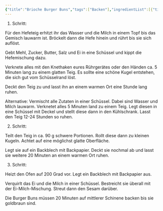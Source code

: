 ```yaml
---
{"title":"Brioche Burger Buns","tags":["Backen"],"ingredientList":[{"title":"Für den Hefeteig:","ingredients":["350 g Mehl (Weizenmehl Typ 550 oder Dinkelmehl Typ 630)","1 Päckchen Trockenhefe oder 1/2 Würfel frische Hefe","6 g Salz","3 TL Zucker","30 g Butter","1 Ei","75 ml Milch","75 ml Wasser"]},{"title":"zum Bestreichen/Bestreuen:","ingredients":["1 Ei","1 EL Milch","50 g Sesam"]}]}
---
```

1. Schritt:

Für den Hefeteig erhitzt ihr das Wasser und die Milch in einem Topf bis das Gemisch lauwarm ist. Bröckelt dann die Hefe hinein und rührt bis sie sich auflöst. 

Gebt Mehl, Zucker, Butter, Salz und Ei in eine Schüssel und kippt die Hefemischung dazu. 

Verknete alles mit den Knethaken eures Rührgerätes oder den Händen ca. 5 Minuten lang zu einem glatten Teig. Es sollte eine schöne Kugel entstehen, die sich gut vom Schüsselrand löst. 

Deckt den Teig zu und lasst ihn an einem warmen Ort eine Stunde lang ruhen. 

Alternative: 
Vermischt alle Zutaten in einer Schüssel. Dabei sind Wasser und Milch lauwarm. Verknetet alles 5 Minuten land zu einem Teig. Legt diesen in eine Schüssel mit Deckel und stellt diese dann in den Kühlschrank. Lasst den Teig 12-24 Stunden so ruhen. 

2. Schritt:

Teilt den Teig in ca. 90 g schwere Portionen. Rollt diese dann zu kleinen Kugeln. Achtet auf eine möglichst glatte Oberfläche. 

Legt sie auf ein Backblech mit Backpapier. Deckt sie nochmal ab und lasst sie weitere 20 Minuten an einem warmen Ort ruhen. 

3. Schritt: 

Heizt den Ofen auf 200 Grad vor. Legt ein Backblech mit Backpapier aus. 

Verquirlt das Ei und die Milch in einer Schüssel. Bestreicht sie überall mit der Ei-Milch-Mischung. Streut dann den Sesam darüber. 

Die Burger Buns müssen 20 Minuten auf mittlerer Schinene backen bis sie goldbraun sind.
